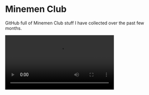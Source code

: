 # Minemen Club
GitHub full of Minemen Club stuff I have collected over the past few months.

<p>
  <video src="https://github.com/AcidityClub/MinemenClub/raw/refs/heads/main/videos/cqnw.mp4" width="350" title="p">
</p>
